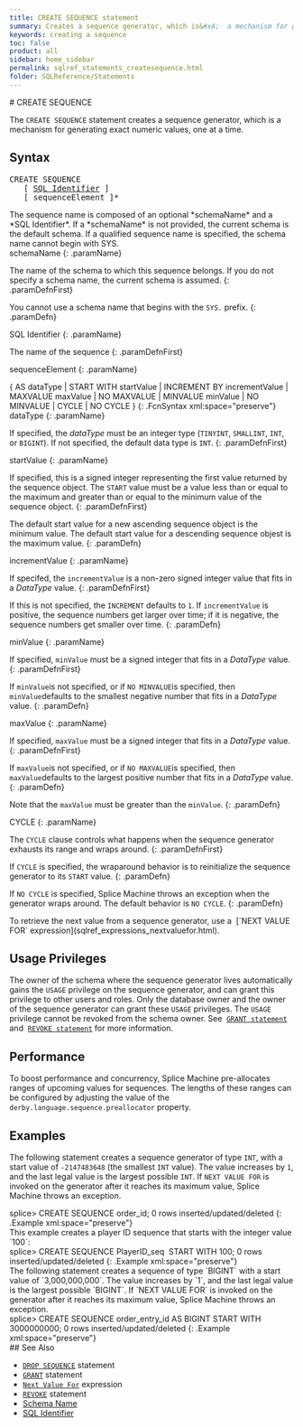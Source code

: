 ```yaml
---
title: CREATE SEQUENCE statement
summary: Creates a sequence generator, which is&#xA;  a mechanism for generating exact numeric values, one at a time.
keywords: creating a sequence
toc: false
product: all
sidebar: home_sidebar
permalink: sqlref_statements_createsequence.html
folder: SQLReference/Statements
---
```

<section>
<div class="TopicContent" data-swiftype-index="true" markdown="1">
# CREATE SEQUENCE

The `CREATE SEQUENCE` statement creates a sequence generator, which is a
mechanism for generating exact numeric values, one at a time.

## Syntax

<div class="fcnWrapperWide"><pre class="FcnSyntax">
CREATE SEQUENCE
   [ <a href="sqlref_identifiers_intro.html">SQL Identifier</a> ]
   [ sequenceElement ]*</pre>

</div>
The sequence name is composed of an optional *schemaName* and a *SQL
Identifier*. If a *schemaName* is not provided, the current schema is
the default schema. If a qualified sequence name is specified, the
schema name cannot begin with SYS.

<div class="paramList" markdown="1">
schemaName
{: .paramName}

The name of the schema to which this sequence belongs. If you do not
specify a schema name, the current schema is assumed.
{: .paramDefnFirst}

You cannot use a schema name that begins with the `SYS.` prefix.
{: .paramDefn}

SQL Identifier
{: .paramName}

The name of the sequence
{: .paramDefnFirst}

sequenceElement
{: .paramName}

<div class="fcnWrapperWide" markdown="1">
    {
      AS dataType
       | START WITH startValue
       | INCREMENT BY incrementValue
       | MAXVALUE maxValue | NO MAXVALUE
       | MINVALUE minValue | NO MINVALUE
       | CYCLE | NO CYCLE
    }
{: .FcnSyntax xml:space="preserve"}

</div>
<div class="paramListNested" markdown="1">
dataType
{: .paramName}

If specified, the *dataType* must be an integer type (`TINYINT`, `SMALLINT`, `INT`,
or `BIGINT`). If not specified, the default data type is `INT`.
{: .paramDefnFirst}

startValue
{: .paramName}

If specified, this is a signed integer representing the first value
returned by the sequence object. The `START` value must be a value less
than or equal to the maximum and greater than or equal to the minimum
value of the sequence object.
{: .paramDefnFirst}

The default start value for a new ascending sequence object is the
minimum value. The default start value for a descending sequence objest
is the maximum value.
{: .paramDefn}

incrementValue
{: .paramName}

If specifed, the `incrementValue` is a non-zero signed integer value
that fits in a *DataType* value.
{: .paramDefnFirst}

If this is not specified, the `INCREMENT` defaults to `1`. If
`incrementValue` is positive, the sequence numbers get larger over time;
if it is negative, the sequence numbers get smaller over time.
{: .paramDefn}

minValue
{: .paramName}

If specified, `minValue` must be a signed integer that fits in a
*DataType* value.
{: .paramDefnFirst}

If `minValue`is not specified, or if `NO MINVALUE`is specified, then
`minValue`defaults to the smallest negative number that fits in a
*DataType* value.
{: .paramDefn}

maxValue
{: .paramName}

If specified, `maxValue` must be a signed integer that fits in a
*DataType* value.
{: .paramDefnFirst}

If `maxValue`is not specified, or if `NO MAXVALUE`is specified, then
`maxValue`defaults to the largest positive number that fits in a
*DataType* value.
{: .paramDefn}

Note that the `maxValue` must be greater than the `minValue`.
{: .paramDefn}

CYCLE
{: .paramName}

The `CYCLE` clause controls what happens when the sequence generator
exhausts its range and wraps around.
{: .paramDefnFirst}

If `CYCLE` is specified, the wraparound behavior is to reinitialize the
sequence generator to its `START` value.
{: .paramDefn}

If `NO CYCLE` is specified, Splice Machine throws an exception when the
generator wraps around. The default behavior is `NO CYCLE`.
{: .paramDefn}

</div>
</div>
To retrieve the next value from a sequence generator, use a &nbsp;[`NEXT VALUE
FOR` expression](sqlref_expressions_nextvaluefor.html).

## Usage Privileges

The owner of the schema where the sequence generator lives automatically
gains the `USAGE` privilege on the sequence generator, and can grant
this privilege to other users and roles. Only the database owner and the
owner of the sequence generator can grant these `USAGE` privileges. The
`USAGE` privilege cannot be revoked from the schema owner. See &nbsp;[`GRANT
statement`](sqlref_statements_grant.html) and &nbsp;[`REVOKE
statement`](sqlref_statements_revoke.html) for more information.

## Performance

To boost performance and concurrency, Splice Machine pre-allocates
ranges of upcoming values for sequences. The lengths of these ranges can
be configured by adjusting the value of the
`derby.language.sequence.preallocator` property.

## Examples

The following statement creates a sequence generator of type `INT`, with
a start value of `-2147483648` (the smallest `INT` value). The value
increases by `1`, and the last legal value is the largest possible
`INT`. If `NEXT VALUE FOR` is invoked on the generator after it reaches
its maximum value, Splice Machine throws an exception.

<div class="preWrapper" markdown="1">
    splice> CREATE SEQUENCE order_id;
    0 rows inserted/updated/deleted
{: .Example xml:space="preserve"}

</div>
This example creates a player ID sequence that starts with the integer
value `100`:

<div class="preWrapper" markdown="1">
    splice> CREATE SEQUENCE PlayerID_seq 
       START WITH 100;
    0 rows inserted/updated/deleted
{: .Example xml:space="preserve"}

</div>
The following statement creates a sequence of type `BIGINT` with a start
value of `3,000,000,000`. The value increases by `1`, and the last legal
value is the largest possible `BIGINT`. If `NEXT VALUE FOR` is invoked
on the generator after it reaches its maximum value, Splice Machine
throws an exception.

<div class="preWrapper" markdown="1">
    splice> CREATE SEQUENCE order_entry_id
       AS BIGINT
       START WITH 3000000000;
    0 rows inserted/updated/deleted
{: .Example xml:space="preserve"}

</div>
## See Also

* [`DROP SEQUENCE`](sqlref_statements_dropsequence.html) statement
* [`GRANT`](sqlref_statements_grant.html) statement
* [`Next Value For`](sqlref_expressions_nextvaluefor.html) expression
* [`REVOKE`](sqlref_statements_revoke.html) statement
* [Schema Name](sqlref_identifiers_types.html#SchemaName)
* [SQL Identifier](sqlref_identifiers_intro.html)

</div>
</section>
